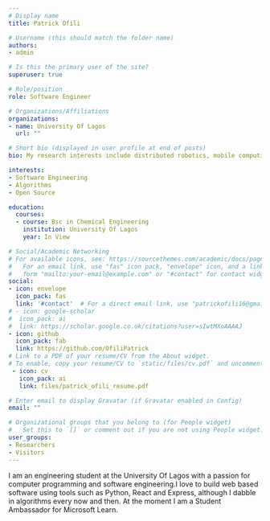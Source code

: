 ```yaml
---
# Display name
title: Patrick Ofili

# Username (this should match the folder name)
authors:
- admin

# Is this the primary user of the site?
superuser: true

# Role/position
role: Software Engineer

# Organizations/Affiliations
organizations:
- name: University Of Lagos
  url: ""

# Short bio (displayed in user profile at end of posts)
bio: My research interests include distributed robotics, mobile computing and programmable matter.

interests:
- Software Engineering
- Algorithms
- Open Source

education:
  courses:
  - course: Bsc in Chemical Engineering
    institution: University Of Lagos
    year: In View

# Social/Academic Networking
# For available icons, see: https://sourcethemes.com/academic/docs/page-builder/#icons
#   For an email link, use "fas" icon pack, "envelope" icon, and a link in the
#   form "mailto:your-email@example.com" or "#contact" for contact widget.
social:
- icon: envelope
  icon_pack: fas
  link: '#contact'  # For a direct email link, use "patrickofili16@gmail.com".
# - icon: google-scholar
#  icon_pack: ai
#  link: https://scholar.google.co.uk/citations?user=sIwtMXoAAAAJ
- icon: github
  icon_pack: fab
  link: https://github.com/OfiliPatrick
# Link to a PDF of your resume/CV from the About widget.
# To enable, copy your resume/CV to `static/files/cv.pdf` and uncomment the lines below.
 - icon: cv
   icon_pack: ai
   link: files/patrick_ofili_resume.pdf

# Enter email to display Gravatar (if Gravatar enabled in Config)
email: ""

# Organizational groups that you belong to (for People widget)
#   Set this to `[]` or comment out if you are not using People widget.
user_groups:
- Researchers
- Visitors
---
```


I am an engineering student at the University Of Lagos with a passion for computer programming and software engineering.I love to build web based software using tools such as Python, React and Express, although I dabble in algorithms every now and then. At the moment I am a Student Ambassador for Microsoft Learn. 


